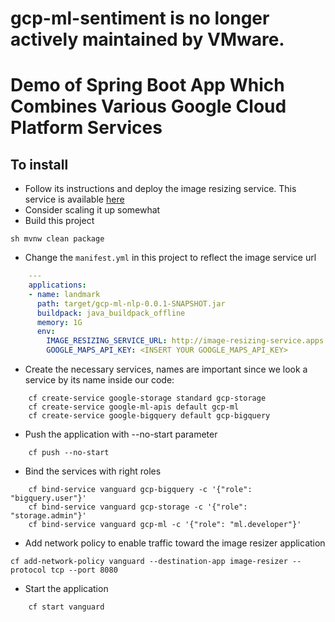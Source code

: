 # gcp-ml-sentiment is no longer actively maintained by VMware.

# Demo of Spring Boot App Which Combines Various Google Cloud Platform Services


## To install
* Follow its instructions and deploy the image resizing service. This service is available [here](https://github.com/cf-platform-eng/image-resizing-service)
* Consider scaling it up somewhat
* Build this project
```
sh mvnw clean package
```
* Change the `manifest.yml` in this project to reflect the image service url
```yaml
    ---
    applications:
    - name: landmark
      path: target/gcp-ml-nlp-0.0.1-SNAPSHOT.jar
      buildpack: java_buildpack_offline
      memory: 1G
      env:
        IMAGE_RESIZING_SERVICE_URL: http://image-resizing-service.apps.yourdomain.com
        GOOGLE_MAPS_API_KEY: <INSERT YOUR GOOGLE_MAPS_API_KEY>
```
* Create the necessary services, names are important since we look a service by its name inside our code:
```
    cf create-service google-storage standard gcp-storage
    cf create-service google-ml-apis default gcp-ml
    cf create-service google-bigquery default gcp-bigquery
```
* Push the application with --no-start parameter
```
    cf push --no-start
```
* Bind the services with right roles
```
    cf bind-service vanguard gcp-bigquery -c '{"role": "bigquery.user"}'
    cf bind-service vanguard gcp-storage -c '{"role": "storage.admin"}'
    cf bind-service vanguard gcp-ml -c '{"role": "ml.developer"}'
```
* Add network policy to enable traffic toward the image resizer application
```
cf add-network-policy vanguard --destination-app image-resizer --protocol tcp --port 8080
```
* Start the application
```
    cf start vanguard
```

